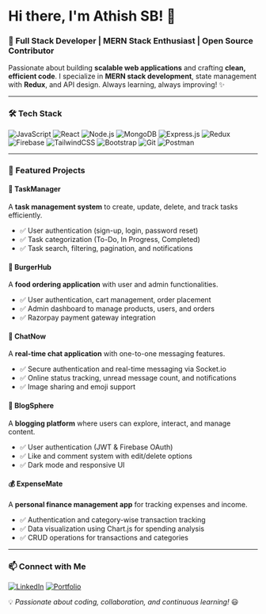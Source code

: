 # Hi there, I'm Athish SB! 👋

### 🚀 Full Stack Developer | MERN Stack Enthusiast | Open Source Contributor

Passionate about building **scalable web applications** and crafting **clean, efficient code**. I specialize in **MERN stack development**, state management with **Redux**, and API design. Always learning, always improving! ✨

---

### 🛠️ Tech Stack

![JavaScript](https://img.shields.io/badge/JavaScript-F7DF1E?style=for-the-badge&logo=javascript&logoColor=black)
![React](https://img.shields.io/badge/React-61DAFB?style=for-the-badge&logo=react&logoColor=black)
![Node.js](https://img.shields.io/badge/Node.js-339933?style=for-the-badge&logo=node.js&logoColor=white)
![MongoDB](https://img.shields.io/badge/MongoDB-47A248?style=for-the-badge&logo=mongodb&logoColor=white)
![Express.js](https://img.shields.io/badge/Express.js-000000?style=for-the-badge&logo=express&logoColor=white)
![Redux](https://img.shields.io/badge/Redux-764ABC?style=for-the-badge&logo=redux&logoColor=white)
![Firebase](https://img.shields.io/badge/Firebase-FFCA28?style=for-the-badge&logo=firebase&logoColor=black)
![TailwindCSS](https://img.shields.io/badge/TailwindCSS-38B2AC?style=for-the-badge&logo=tailwind-css&logoColor=white)
![Bootstrap](https://img.shields.io/badge/Bootstrap-563D7C?style=for-the-badge&logo=bootstrap&logoColor=white)
![Git](https://img.shields.io/badge/Git-F05032?style=for-the-badge&logo=git&logoColor=white)
![Postman](https://img.shields.io/badge/Postman-FF6C37?style=for-the-badge&logo=postman&logoColor=white)

---

### 📌 Featured Projects

#### 🚀 TaskManager
A **task management system** to create, update, delete, and track tasks efficiently.
- ✅ User authentication (sign-up, login, password reset)
- ✅ Task categorization (To-Do, In Progress, Completed)
- ✅ Task search, filtering, pagination, and notifications

#### 🍔 BurgerHub
A **food ordering application** with user and admin functionalities.
- ✅ User authentication, cart management, order placement
- ✅ Admin dashboard to manage products, users, and orders
- ✅ Razorpay payment gateway integration

#### 💬 ChatNow
A **real-time chat application** with one-to-one messaging features.
- ✅ Secure authentication and real-time messaging via Socket.io
- ✅ Online status tracking, unread message count, and notifications
- ✅ Image sharing and emoji support

#### 📝 BlogSphere
A **blogging platform** where users can explore, interact, and manage content.
- ✅ User authentication (JWT & Firebase OAuth)
- ✅ Like and comment system with edit/delete options
- ✅ Dark mode and responsive UI

#### 💰 ExpenseMate
A **personal finance management app** for tracking expenses and income.
- ✅ Authentication and category-wise transaction tracking
- ✅ Data visualization using Chart.js for spending analysis
- ✅ CRUD operations for transactions and categories

---

### 📫 Connect with Me

[![LinkedIn](https://img.shields.io/badge/LinkedIn-0077B5?style=for-the-badge&logo=linkedin&logoColor=white)](https://www.linkedin.com/in/athish-csf)
[![Portfolio](https://img.shields.io/badge/Portfolio-FF6C37?style=for-the-badge&logo=web&logoColor=white)](https://athishsb.netlify.app)

💡 _Passionate about coding, collaboration, and continuous learning!_ 😃
